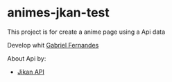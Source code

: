 # animes-jkan-test

This project is for create a anime page using a Api data

Develop whit [Gabriel Fernandes](https://github.com/gabriellfernandes)

About Api by:
- [Jikan API](https://jikan.moe/)